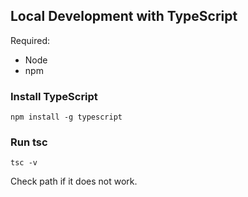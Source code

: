 ## Local Development with TypeScript

Required:

 * Node
 * npm

### Install TypeScript

```
npm install -g typescript
```

### Run tsc

```
tsc -v
```

Check path if it does not work.

